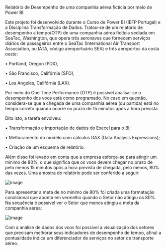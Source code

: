 Relatório de Desempenho de uma companhia aérea fictícia por meio de Power BI


Este projeto foi desenvolvido durante o Curso de Power BI (IEFP Portugal) e a Disciplina Transformação de Dados.
Tratou-se de um relatório de desempenho a tempo(OTP) de uma companhia aérea fictícia sediada em SeaTac, Washington, 
que opera três aeronaves que fornecem serviços diários de passageiros entre o SeaTac (International Air Transport Association, 
ou IATA, código aeroportuário SEA) e três aeroportos da costa oeste:
  
• Portland, Oregon (PDX),        

• São Francisco, Califórnia (SFO),

• Los Angeles, Califórnia (LAX).


Por meio do One Time Performance (OTP) é possível analisar se o desempenho dos voos está como programado. 
No caso em questão, considera-se que a chegada de uma companhia aérea (ou partida) está no tempo correto quando ocorre no prazo de 15 minutos após a hora prevista.


Dito isto, a tarefa envolveu:

• Transformação e importação de dados do Execel para o BI;

• Melhoramento do modelo com cálculos DAX (Data Analysis Expressions);

• Criação de um esquema de relatório.


Além disso foi levado em conta que a empresa esforça-se para atingir um mínimo de 80%, o que significa que os voos devem chegar no prazo de pelo menos 15 minutos
após a hora prevista de chegada, pelo menos, 80% das vezes. Uma amostra do relatório pode ser conferido a seguir:


![image](https://user-images.githubusercontent.com/109659867/229225946-5c273e3d-c18a-4e6a-aa22-80ea33174030.png)



Para apresentar a meta de no mínimo de 80% foi criada uma formatação condicional que aponta em vermelho quando o Setor não atingiu os 80%. 
Na sequência é possível ver o Setor que menos atingiu a meta da companhia aérea:

![image](https://user-images.githubusercontent.com/109659867/229226138-936843ed-5491-436e-9fdd-4d7cc6f50c5c.png)


Com a análise de dados dos voos foi possível a visualização dos setores que precisam melhorar seus indicadores de desempenho de tempo, afinal a pontualidade 
indica um diferenciador de serviços no setor de transporte aéreo.

